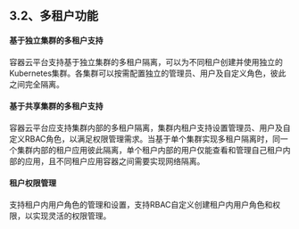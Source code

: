 ## 3.2、多租户功能

#### 基于独立集群的多租户支持

容器云平台支持基于独立集群的多租户隔离，可以为不同租户创建并使用独立的Kubernetes集群。各集群可以按需配置独立的管理员、用户及自定义角色，彼此之间完全隔离。

#### 基于共享集群的多租户支持

容器云平台应支持集群内部的多租户隔离，集群内租户支持设置管理员、用户及自定义RBAC角色，以满足权限管理需求。当基于单个集群实现多租户隔离时，同一个集群内部的租户应用彼此隔离，单个租户内部的用户仅能查看和管理自己租户内部的应用，且不同租户应用容器之间需要实现网络隔离。

#### 租户权限管理

支持租户内用户角色的管理和设置，支持RBAC自定义创建租户内用户角色和权限，以实现灵活的权限管理。